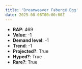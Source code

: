 ```yaml
---
title: 'Dreamweaver Fabergé Egg'
date: 2025-08-06T00:00:00Z
---
```

- **RAP**: 469
- **Value**: -1
- **Demand level**: -1
- **Trend**: -1
- **Projected?**: True
- **Hyped?**: True
- **Rare?**: True
